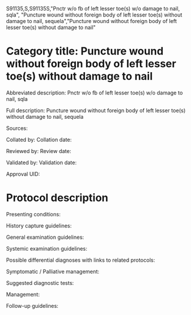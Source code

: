 S91135,S,S91135S,"Pnctr w/o fb of left lesser toe(s) w/o damage to nail, sqla", "Puncture wound without foreign body of left lesser toe(s) without damage to nail, sequela","Puncture wound without foreign body of left lesser toe(s) without damage to nail"
# Category title: Puncture wound without foreign body of left lesser toe(s) without damage to nail

Abbreviated description: Pnctr w/o fb of left lesser toe(s) w/o damage to nail, sqla

Full description: Puncture wound without foreign body of left lesser toe(s) without damage to nail, sequela

Sources:

Collated by:
Collation date:

Reviewed by:
Review date:

Validated by:
Validation date:

Approval UID:

# Protocol description

Presenting conditions:

History capture guidelines:

General examination guidelines:

Systemic examination guidelines:

Possible differential diagnoses with links to related protocols:

Symptomatic / Palliative management:

Suggested diagnostic tests:

Management:

Follow-up guidelines:

